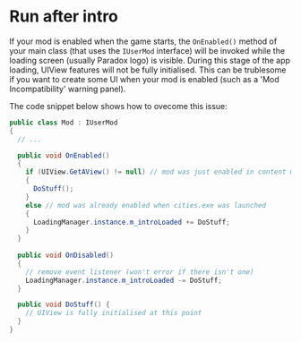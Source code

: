 # Run after intro

If your mod is enabled when the game starts, the `OnEnabled()` method of your main class (that uses the `IUserMod` interface) will be invoked while the loading screen (usually Paradox logo) is visible. During this stage of the app loading, UIView features will not be fully initialised. This can be trublesome if you want to create some UI when your mod is enabled (such as a 'Mod Incompatibility' warning panel).

The code snippet below shows how to ovecome this issue:

```csharp
public class Mod : IUserMod
{
  // ...

  public void OnEnabled()
  {
    if (UIView.GetAView() != null) // mod was just enabled in content manager
    {
      DoStuff();
    }
    else // mod was already enabled when cities.exe was launched
    {
      LoadingManager.instance.m_introLoaded += DoStuff;
    }
  }
  
  public void OnDisabled()
  {
    // remove event listener (won't error if there isn't one)
    LoadingManager.instance.m_introLoaded -= DoStuff;
  }

  public void DoStuff() {
    // UIView is fully initialised at this point
  }
}
```
